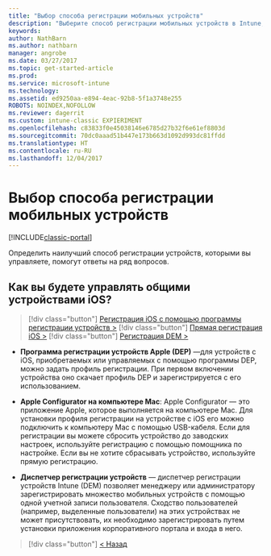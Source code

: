 ```yaml
---
title: "Выбор способа регистрации мобильных устройств"
description: "Выберите способ регистрации мобильных устройств в Intune, ответив на несколько простых вопросов."
keywords: 
author: NathBarn
ms.author: nathbarn
manager: angrobe
ms.date: 03/27/2017
ms.topic: get-started-article
ms.prod: 
ms.service: microsoft-intune
ms.technology: 
ms.assetid: ed9250aa-e894-4eac-92b8-5f1a3748e255
ROBOTS: NOINDEX,NOFOLLOW
ms.reviewer: dagerrit
ms.custom: intune-classic EXPIERIMENT
ms.openlocfilehash: c83833f0e45038146e6785d27b32f6e61ef8803d
ms.sourcegitcommit: 70dc0aaad51b447e173b663d1092d993dc81ffdd
ms.translationtype: HT
ms.contentlocale: ru-RU
ms.lasthandoff: 12/04/2017
---
```

# <a name="choose-how-to-enroll-mobile-devices"></a>Выбор способа регистрации мобильных устройств

[!INCLUDE[classic-portal](../includes/classic-portal.md)]

Определить наилучший способ регистрации устройств, которыми вы управляете, помогут ответы на ряд вопросов.

## <a name="how-will-you-manage-shared-ios-devices"></a>**Как вы будете управлять общими устройствами iOS?**

> [!div class="button"]
[Регистрация iOS с помощью программы регистрации устройств >](/intune-classic/deploy-use/ios-device-enrollment-program-in-microsoft-intune)
> [!div class="button"]
[Прямая регистрация iOS >](/intune-classic/deploy-use/ios-direct-enrollment-in-microsoft-intune)
> [!div class="button"]
[Регистрация DEM >](/intune-classic/deploy-use/enroll-corporate-owned-devices-with-the-device-enrollment-manager-in-microsoft-intune)

  - **Программа регистрации устройств Apple (DEP)** —для устройств с iOS, приобретаемых или управляемых с помощью программы DEP, можно задать профиль регистрации. При первом включении устройства оно скачает профиль DEP и зарегистрируется с его использованием.

  - **Apple Configurator на компьютере Mac**: Apple Configurator — это приложение Apple, которое выполняется на компьютере Mac. Для установки профиля регистрации на устройстве с iOS его можно подключить к компьютеру Mac с помощью USB-кабеля. Если для регистрации вы можете сбросить устройство до заводских настроек, используйте регистрацию с помощью помощника по настройке. Если вы не хотите сбрасывать устройство, используйте прямую регистрацию.

  - **Диспетчер регистрации устройств** — диспетчер регистрации устройств Intune (DEM) позволяет менеджеру или администратору зарегистрировать множество мобильных устройств с помощью одной учетной записи пользователя. Сходство пользователей (например, выделенные пользователи) на этих устройствах не может присутствовать, их необходимо зарегистрировать путем установки приложения корпоративного портала и входа в него.

> [!div class="button"]
[< Назад](choose-how-to-enroll-devices3.md)
